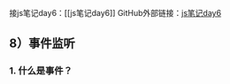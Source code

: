 接js笔记day6：[[js笔记day6]]
GitHub外部链接：[js笔记day6](https://github.com/inabananami/obsidian-backup/blob/main/js%E7%AC%94%E8%AE%B0/js%E7%AC%94%E8%AE%B0day6.md)
## 8）事件监听
### 1. 什么是事件？
